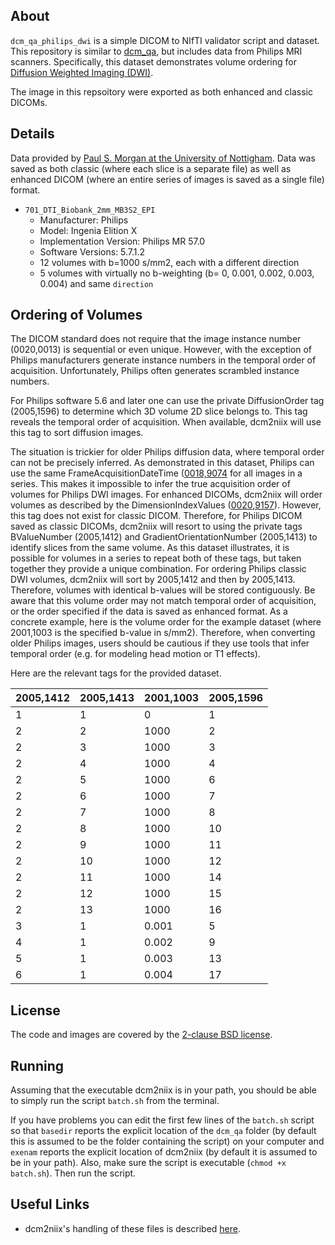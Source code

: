 ## About

`dcm_qa_philips_dwi` is a simple DICOM to NIfTI validator script and dataset. This repository is similar to [dcm_qa](https://github.com/neurolabusc/dcm_qa), but includes data from Philips MRI scanners. Specifically, this dataset demonstrates volume ordering for [Diffusion Weighted Imaging (DWI)](https://github.com/rordenlab/dcm2niix/issues/546).

The image in this repsoitory were exported as both enhanced and classic DICOMs.

## Details

Data provided by [Paul S. Morgan at the University of Nottigham](https://www.nottingham.ac.uk/research/beacons-of-excellence/precision-imaging/our-experts/paul-morgan/index.aspx). Data was saved as both classic (where each slice is a separate file) as well as enhanced DICOM (where an entire series of images is saved as a single file) format. 

* `701_DTI_Biobank_2mm_MB3S2_EPI`
  * Manufacturer: Philips
  * Model: Ingenia Elition X
  * Implementation Version: Philips MR 57.0
  * Software Versions: 5.7.1.2
  * 12 volumes with b=1000 s/mm2, each with a different direction
  * 5 volumes with virtually no b-weighting (b= 0, 0.001, 0.002, 0.003, 0.004) and same `direction`

## Ordering of Volumes
 
The DICOM standard does not require that the image instance number (0020,0013) is sequential or even unique. However, with the exception of Philips manufacturers generate instance numbers in the temporal order of acquisition. Unfortunately, Philips often generates scrambled instance numbers. 

For Philips software 5.6 and later one can use the private DiffusionOrder tag (2005,1596) to determine which 3D volume 2D slice belongs to. This tag reveals the temporal order of acquisition. When available, dcm2niix will use this tag to sort diffusion images.

The situation is trickier for older Philips diffusion data, where temporal order can not be precisely inferred. As demonstrated in this dataset, Philips can use the same FrameAcquisitionDateTime ([0018,9074](http://dicomlookup.com/lookup.asp?sw=Tnumber&q=(0018,9074)) for all images in a series. This makes it impossible to infer the true acquisition order of volumes for Philips DWI images. For enhanced DICOMs, dcm2niix will order volumes as described by the DimensionIndexValues ([0020,9157](http://dicomlookup.com/lookup.asp?sw=Tnumber&q=(0020,9157))). However, this tag does not exist for classic DICOM. Therefore, for Philips DICOM saved as classic DICOMs, dcm2niix will resort to using the private tags BValueNumber (2005,1412) and GradientOrientationNumber (2005,1413) to identify slices from the same volume. As this dataset illustrates, it is possible for volumes in a series to repeat both of these tags, but taken together they provide a unique combination. For ordering Philips classic DWI volumes, dcm2niix will sort by 2005,1412 and then by 2005,1413. Therefore, volumes with identical b-values will be stored contiguously. Be aware that this volume order may not match temporal order of acquisition, or the order specified if the data is saved as enhanced format. As a concrete example, here is the volume order for the example dataset (where 2001,1003 is the specified b-value in s/mm2). Therefore, when converting older Philips images, users should be cautious if they use tools that infer temporal order (e.g. for modeling head motion or T1 effects).

Here are the relevant tags for the provided dataset.

| 2005,1412 | 2005,1413 | 2001,1003 | 2005,1596 |
|-----------|-----------|-----------|-----------|
| 1 | 1 | 0 | 1 |
| 2 | 2 | 1000 | 2 |
| 2 | 3 | 1000 | 3 |
| 2 | 4 | 1000 | 4 |
| 2 | 5 | 1000 | 6 |
| 2 | 6 | 1000 | 7 |
| 2 | 7 | 1000 | 8 |
| 2 | 8 | 1000 | 10 |
| 2 | 9 | 1000 | 11 |
| 2 | 10 | 1000 | 12 |
| 2 | 11 | 1000 | 14 |
| 2 | 12 | 1000 | 15 |
| 2 | 13 | 1000 | 16 |
| 3 | 1 | 0.001 | 5 |
| 4 | 1 | 0.002 | 9 |
| 5 | 1 | 0.003 | 13 |
| 6 | 1 | 0.004 | 17 |

## License

The code and images are covered by the [2-clause BSD license](https://opensource.org/licenses/BSD-2-Clause).

## Running

Assuming that the executable dcm2niix is in your path, you should be able to simply run the script `batch.sh` from the terminal.

If you have problems you can edit the first few lines of the `batch.sh` script so that `basedir` reports the explicit location of the `dcm_qa` folder (by default this is assumed to be the folder containing the script) on your computer and `exenam` reports the explicit location of dcm2niix (by default it is assumed to be in your path). Also, make sure the script is executable (`chmod +x batch.sh`). Then run the script.

## Useful Links

 - dcm2niix's handling of these files is described [here](https://github.com/rordenlab/dcm2niix/tree/master/Philips).

